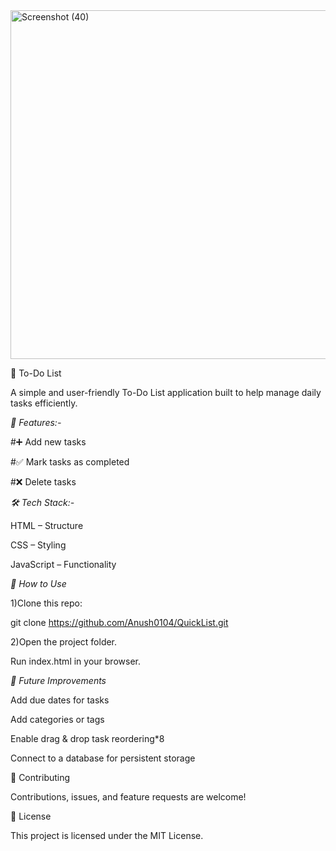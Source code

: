 <img width="1366" height="558" alt="Screenshot (40)" src="https://github.com/user-attachments/assets/bb6907f9-b77c-4323-b827-f112972f0402" />

📝 To-Do List

A simple and user-friendly To-Do List application built to help manage daily tasks efficiently.

*🚀 Features:-*

#➕ Add new tasks

#✅ Mark tasks as completed

#❌ Delete tasks



*🛠️ Tech Stack:-*

HTML – Structure

CSS – Styling

JavaScript – Functionality


*🎯 How to Use*

1)Clone this repo:

git clone https://github.com/Anush0104/QuickList.git


2)Open the project folder.

Run index.html in your browser.


*🌟 Future Improvements*

Add due dates for tasks

Add categories or tags

Enable drag & drop task reordering*8

Connect to a database for persistent storage

🤝 Contributing

Contributions, issues, and feature requests are welcome!

📜 License

This project is licensed under the MIT License.

